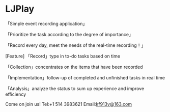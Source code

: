 # LJPlay
「Simple event recording application」

「Prioritize the task according to the degree of importance」

「Record every day, meet the needs of the real-time recording！」

[Feature]
「Record」type in to-do tasks based on time

「Collection」concentrates on the items that have been recorded

「Implementation」follow-up of completed and unfinished tasks in real time

「Analysis」analyze the status to sum up experience and improve efficiency

Come on join us!
Tel:+1 514 3983621
Email:kf913v@163.com
